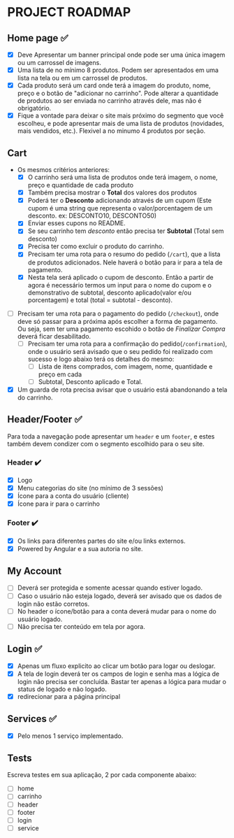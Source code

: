 # PROJECT ROADMAP

## Home page :white_check_mark:

- [x] Deve Apresentar um banner principal onde pode ser uma única imagem ou um carrossel de imagens.
- [x] Uma lista de no mínimo 8 produtos. Podem ser apresentados em uma lista na tela ou em um carrossel de produtos.
- [x] Cada produto será um card onde terá a imagem do produto, nome, preço e o botão de "adicionar no carrinho". Pode alterar a quantidade de produtos ao ser enviada no carrinho através dele, mas não é obrigatório.
- [x] Fique a vontade para deixar o site mais próximo do segmento que você escolheu, e pode apresentar mais de uma lista de produtos (novidades, mais vendidos, etc.). Flexivel a no minumo 4 produtos por seção.

## Cart

- Os mesmos critérios anteriores:
  - [x] O carrinho será uma lista de produtos onde terá imagem, o nome, preço e quantidade de cada produto
  - [x] Também precisa mostrar o **Total** dos valores dos produtos
  - [x] Poderá ter o **Desconto** adicionando através de um cupom (Este cupom é uma string que representa o valor/porcentagem de um desconto. ex: DESCONTO10, DESCONTO50)
  - [x] Enviar esses cupons no README.
  - [x] Se seu carrinho tem _desconto_ então precisa ter **Subtotal** (Total sem desconto)
  - [x] Precisa ter como excluir o produto do carrinho.
  - [x] Precisam ter uma rota para o resumo do pedido (`/cart`), que a lista de produtos adicionados. Nele haverá o botão para ir para a tela de pagamento.
  - [x] Nesta tela será aplicado o cupom de desconto. Então a partir de agora é necessário termos um input para o nome do cupom e o demonstrativo de subtotal, desconto aplicado(valor e/ou porcentagem) e total (total = subtotal - desconto).
- [ ] Precisam ter uma rota para o pagamento do pedido (`/checkout`), onde deve só passar para a próxima após escolher a forma de pagamento. Ou seja, sem ter uma pagamento escohido o botão de _Finalizar Compra_ deverá ficar desabilitado.
  - [ ] Precisam ter uma rota para a confirmação do pedido(`/confirmation`), onde o usuário será avisado que o seu pedido foi realizado com sucesso e logo abaixo terá os detalhes do mesmo:
    - [ ] Lista de itens comprados, com imagem, nome, quantidade e preço em cada
    - [ ] Subtotal, Desconto aplicado e Total.
- [x] Um guarda de rota precisa avisar que o usuário está abandonando a tela do carrinho.

## Header/Footer :white_check_mark:

Para toda a navegação pode apresentar um `header` e um `footer`, e estes também devem condizer com o segmento escolhido para o seu site.

### Header :heavy_check_mark:

- [x] Logo
- [x] Menu categorias do site (no mínimo de 3 sessões)
- [x] Ícone para a conta do usuário (cliente)
- [x] Ícone para ir para o carrinho

### Footer :heavy_check_mark:

- [x] Os links para diferentes partes do site e/ou links externos.
- [x] Powered by Angular e a sua autoria no site.

## My Account

- [ ] Deverá ser protegida e somente acessar quando estiver logado.
- [ ] Caso o usuário não esteja logado, deverá ser avisado que os dados de login não estão corretos.
- [ ] No header o ícone/botão para a conta deverá mudar para o nome do usuário logado.
- [ ] Não precisa ter conteúdo em tela por agora.

## Login :white_check_mark:

- [x] Apenas um fluxo explicito ao clicar um botão para logar ou deslogar.
- [x] A tela de login deverá ter os campos de login e senha mas a lógica de login não precisa ser concluída. Bastar ter apenas a lógica para mudar o status de logado e não logado.
- [x] redirecionar para a página principal

## Services :white_check_mark:

- [x] Pelo menos 1 serviço implementado.

## Tests

Escreva testes em sua aplicação, 2 por cada componente abaixo:

- [ ] home
- [ ] carrinho
- [ ] header
- [ ] footer
- [ ] login
- [ ] service
